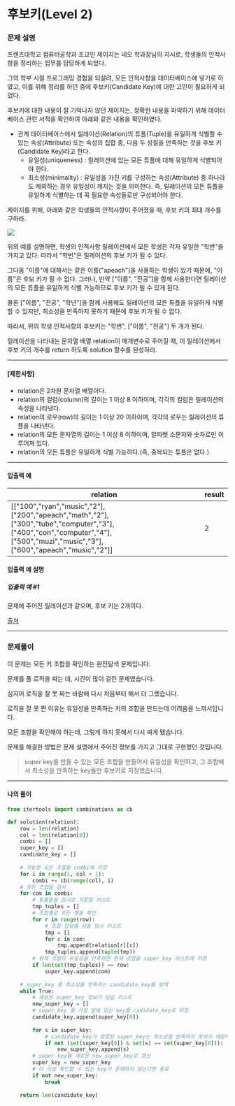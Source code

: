 # 후보키(Level 2)

### 문제 설명

프렌즈대학교 컴퓨터공학과 조교인 제이지는 네오 학과장님의 지시로, 학생들의 인적사항을 정리하는 업무를 담당하게 되었다.   

그의 학부 시절 프로그래밍 경험을 되살려, 모든 인적사항을 데이터베이스에 넣기로 하였고, 이를 위해 정리를 하던 중에 후보키(Candidate Key)에 대한 고민이 필요하게 되었다.   

후보키에 대한 내용이 잘 기억나지 않던 제이지는, 정확한 내용을 파악하기 위해 데이터베이스 관련 서적을 확인하여 아래와 같은 내용을 확인하였다.   

* 관계 데이터베이스에서 릴레이션(Relation)의 튜플(Tuple)을 유일하게 식별할 수 있는 속성(Attribute) 또는 속성의 집합 중, 다음 두 성질을 만족하는 것을 후보 키(Candidate Key)라고 한다.
    * 유일성(uniqueness) : 릴레이션에 있는 모든 튜플에 대해 유일하게 식별되어야 한다.
    * 최소성(minimality) : 유일성을 가진 키를 구성하는 속성(Attribute) 중 하나라도 제외하는 경우 유일성이 깨지는 것을 의미한다. 즉, 릴레이션의 모든 튜플을 유일하게 식별하는 데 꼭 필요한 속성들로만 구성되어야 한다.

제이지를 위해, 아래와 같은 학생들의 인적사항이 주어졌을 때, 후보 키의 최대 개수를 구하라.

<img src = "https://grepp-programmers.s3.amazonaws.com/files/production/f1a3a40ede/005eb91e-58e5-4109-9567-deb5e94462e3.jpg">

위의 예를 설명하면, 학생의 인적사항 릴레이션에서 모든 학생은 각자 유일한 "학번"을 가지고 있다. 따라서 "학번"은 릴레이션의 후보 키가 될 수 있다.   

그다음 "이름"에 대해서는 같은 이름("apeach")을 사용하는 학생이 있기 때문에, "이름"은 후보 키가 될 수 없다. 그러나, 만약 ["이름", "전공"]을 함께 사용한다면 릴레이션의 모든 튜플을 유일하게 식별 가능하므로 후보 키가 될 수 있게 된다.   

물론 ["이름", "전공", "학년"]을 함께 사용해도 릴레이션의 모든 튜플을 유일하게 식별할 수 있지만, 최소성을 만족하지 못하기 때문에 후보 키가 될 수 없다.   

따라서, 위의 학생 인적사항의 후보키는 "학번", ["이름", "전공"] 두 개가 된다.   

릴레이션을 나타내는 문자열 배열 relation이 매개변수로 주어질 때, 이 릴레이션에서 후보 키의 개수를 return 하도록 solution 함수를 완성하라.   

---

#### [제한사항]

* relation은 2차원 문자열 배열이다.
* relation의 컬럼(column)의 길이는 1 이상 8 이하이며, 각각의 컬럼은 릴레이션의 속성을 나타낸다.
* relation의 로우(row)의 길이는 1 이상 20 이하이며, 각각의 로우는 릴레이션의 튜플을 나타낸다.
* relation의 모든 문자열의 길이는 1 이상 8 이하이며, 알파벳 소문자와 숫자로만 이루어져 있다.
* relation의 모든 튜플은 유일하게 식별 가능하다.(즉, 중복되는 튜플은 없다.)

---

#### 입출력 예

|relation|	result|
|-|-|
|[["100","ryan","music","2"],["200","apeach","math","2"],["300","tube","computer","3"],["400","con","computer","4"],["500","muzi","music","3"],["600","apeach","music","2"]]|	2|

#### 입출력 예 설명

##### 입출력 예 #1

문제에 주어진 릴레이션과 같으며, 후보 키는 2개이다.

[출처](https://programmers.co.kr/learn/courses/30/lessons/42890)

---

### 문제풀이

이 문제는 모든 키 조합을 확인하는 완전탐색 문제입니다.   

문제를 풀 로직을 짜는 데, 시간이 많이 걸린 문제였습니다.   

심지어 로직을 잘 못 짜는 바람에 다시 처음부터 해서 더 그랬습니다.   

로직을 잘 못 짠 이유는 유일성을 만족하는 키의 조합을 만드는데 어려움을 느껴서입니다.  

모든 조합을 확인해야 하는데, 그렇게 하지 못해서 다시 짜게 됐습니다.   

문제를 해결한 방법은 문제 설명에서 주어진 정보를 가지고 그대로 구현했던 것입니다.   

> super key를 만들 수 있는 모든 조합을 만들어서 유일성을 확인하고, 그 조합에서 최소성을 만족하는 key들만 후보키로 지정했습니다. 

---

#### 나의 풀이

~~~python
from itertools import combinations as cb

def solution(relation):
    row = len(relation)
    col = len(relation[0])
    combi = []
    super_key = []
    candidate_key = []
    
    # 가능한 모든 조합을 combi에 저장
    for i in range(1, col + 1):
        combi += cb(range(col), i)
    # 모든 조합을 검사
    for com in combi:
        # 튜플들을 임시로 저장할 리스트
        tmp_tuples = []
        # 조합별로 모든 행을 확인
        for r in range(row):
            # 조합 정보를 담을 임시 리스트
            tmp = []
            for c in com:
                tmp.append(relation[r][c])
            tmp_tuples.append(tuple(tmp))
        # 현재 조합이 유일성을 만족하면 현재 조합을 super_key 리스트에 저장
        if len(set(tmp_tuples)) == row:
            super_key.append(com)
            
    # super_key 중 최소성을 만족하는 candidate_key를 탐색
    while True:
        # 새로운 super_key 정보가 담길 리스트
        new_super_key = []
        # super_key 중 가장 앞에 있는 key를 cadidate_key로 지정
        candidate_key.append(super_key[0])
        
        for s in super_key:
            # candidate_key가 포함된 super_key는 최소성을 만족하지 못하기 때문에 그 super_key를 제외하고, 새로운 super_key 리스트를 생성
            if not (set(super_key[0]) & set(s) == set(super_key[0])):
                new_super_key.append(s)
        # super_key를 새로운 new_super_key로 갱신
        super_key = new_super_key
        # 더 이상 확인할 수 있는 key가 존재하지 않는다면 종료
        if not new_super_key:
            break
        
    return len(candidate_key)
~~~
